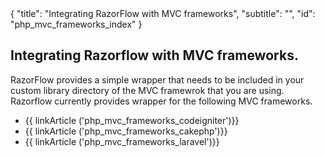 <meta>
{
  "title": "Integrating RazorFlow with MVC frameworks",
  "subtitle": "",
  "id": "php_mvc_frameworks_index"
}
</meta>

## Integrating Razorflow with MVC frameworks.
RazorFlow provides a simple wrapper that needs to be included in your custom library directory of the MVC framewrok that you are using. Razorflow currently provides wrapper for the following MVC frameworks.

* {{ linkArticle ('php_mvc_frameworks_codeigniter')}}
* {{ linkArticle ('php_mvc_frameworks_cakephp')}}
* {{ linkArticle ('php_mvc_frameworks_laravel')}}
